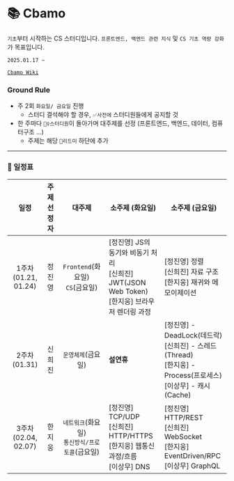 # 📚 Cbamo

`기초`부터 시작하는 CS 스터디입니다. `프론트엔드, 백엔드 관련 지식` 및 `CS 기초 역량 강화`가 목표입니다.

`2025.01.17 ~`

[`Cbamo Wiki`](https://github.com/scorchedrice/cbamo/wiki)

### Ground Rule

- 주 2회 `화요일/ 금요일` 진행
  - 스터디 결석해야 할 경우, `✅사전에` 스터디원들에게 공지할 것
- 한 주마다 `🙋‍♀️스터디원`이 돌아가며 대주제를 선정 (프론트엔드, 백엔드, 데이터, 컴퓨터구조 ...)
  - 주제는 해당 `📄리드미` 하단에 추가

---

### 📆 일정표

|        **일정**        | **주제 선정자** |        **대주제**         | **소주제 (화요일)** | **소주제 (금요일)** |
| :--------------------: | :--------: | :---------------------: | -------------------------------------------------------------------------------------------------------------------------------------------------------------------------------------------------------------------------------------------------------------------------- | --------------------------------------------------------------------------------------------------------------------------------------------------------------------------------------------------------------------------------------- |
| 1주차 (01.21, 01.24)  | 정진영 | `Frontend`(화요일) <br> `CS`(금요일)  | [정진영] JS의 동기와 비동기 처리 <br>  [신희진] JWT(JSON Web Token) <br> [한지웅] 브라우저 렌더링 과정 | [정진영] 정렬 <br>  [신희진] 자료 구조 <br>  [한지웅] 재귀와 메모이제이션 |
| 2주차 (01.31)  | 신희진 | `운영체제`(금요일)  | **설연휴** | [정진영] - DeadLock(데드락) <br> [신희진] - 스레드(Thread) <br> [한지웅] - Process(프로세스) <br> [이상무] - 캐시(Cache)|
| 3주차 (02.04, 02.07)  | 한지웅 | `네트워크`(화요일) <br> `통신방식/프로토콜`(금요일) | [정진영] TCP/UDP <br> [신희진] HTTP/HTTPS <br> [한지웅] 웹통신과정/흐름 <br> [이상무] DNS | [정진영] HTTP/REST <br> [신희진] WebSocket <br> [한지웅] EventDriven/RPC <br> [이상무] GraphQL |
